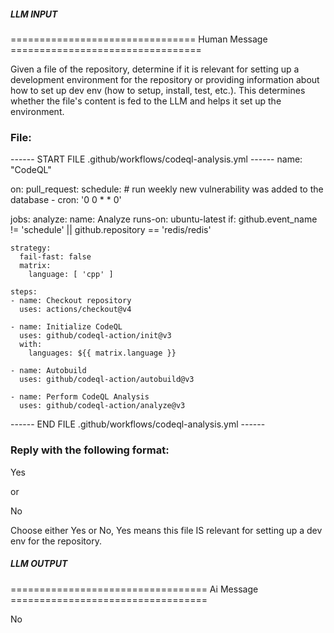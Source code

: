 ##### LLM INPUT #####
================================ Human Message =================================

Given a file of the repository, determine if it is relevant for setting up a development environment for the repository or providing information about how to set up dev env (how to setup, install, test, etc.). This determines whether the file's content is fed to the LLM and helps it set up the environment.

### File:
------ START FILE .github/workflows/codeql-analysis.yml ------
name: "CodeQL"

on:
  pull_request:
  schedule:
    # run weekly new vulnerability was added to the database
    - cron: '0 0 * * 0'

jobs:
  analyze:
    name: Analyze
    runs-on: ubuntu-latest
    if: github.event_name != 'schedule' || github.repository == 'redis/redis'

    strategy:
      fail-fast: false
      matrix:
        language: [ 'cpp' ]

    steps:
    - name: Checkout repository
      uses: actions/checkout@v4

    - name: Initialize CodeQL
      uses: github/codeql-action/init@v3
      with:
        languages: ${{ matrix.language }}

    - name: Autobuild
      uses: github/codeql-action/autobuild@v3

    - name: Perform CodeQL Analysis
      uses: github/codeql-action/analyze@v3

------ END FILE .github/workflows/codeql-analysis.yml ------

### Reply with the following format:

<rel>Yes</rel>

or

<rel>No</rel>

Choose either Yes or No, Yes means this file IS relevant for setting up a dev env for the repository.

##### LLM OUTPUT #####
================================== Ai Message ==================================

<rel>No</rel>